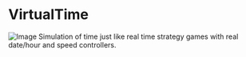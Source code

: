 # VirtualTime
![Image](https://i.imgur.com/mhHkdUd.jpg)
 Simulation of time just like real time strategy games with real date/hour and speed controllers.
 
 
